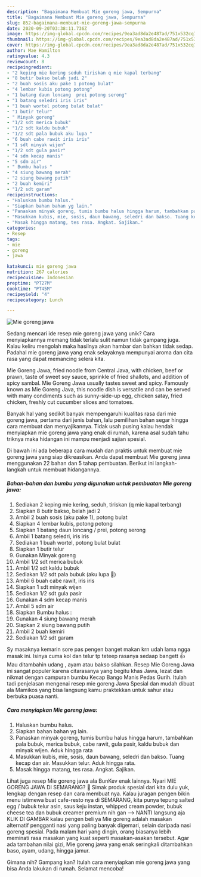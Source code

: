 ```yaml
---
description: "Bagaimana Membuat Mie goreng jawa, Sempurna"
title: "Bagaimana Membuat Mie goreng jawa, Sempurna"
slug: 852-bagaimana-membuat-mie-goreng-jawa-sempurna
date: 2020-09-20T03:38:11.736Z
image: https://img-global.cpcdn.com/recipes/9ea3ad8da2e487ad/751x532cq70/mie-goreng-jawa-foto-resep-utama.jpg
thumbnail: https://img-global.cpcdn.com/recipes/9ea3ad8da2e487ad/751x532cq70/mie-goreng-jawa-foto-resep-utama.jpg
cover: https://img-global.cpcdn.com/recipes/9ea3ad8da2e487ad/751x532cq70/mie-goreng-jawa-foto-resep-utama.jpg
author: Mae Hamilton
ratingvalue: 4.3
reviewcount: 8
recipeingredient:
- "2 keping mie kering seduh tiriskan q mie kapal terbang"
- "8 butir bakso belah jadi 2"
- "2 buah sosis aku pake 1 potong bulat"
- "4 lembar kubis potong potong"
- "1 batang daun loncang  prei potong serong"
- "1 batang seledri iris iris"
- "1 buah wortel potong bulat bulat"
- "1 butir telur"
- " Minyak goreng"
- "1/2 sdt merica bubuk"
- "1/2 sdt kaldu bubuk"
- "1/2 sdt pala bubuk aku lupa "
- "6 buah cabe rawit iris iris"
- "1 sdt minyak wijen"
- "1/2 sdt gula pasir"
- "4 sdm kecap manis"
- "5 sdm air"
- " Bumbu halus "
- "4 siung bawang merah"
- "2 siung bawang putih"
- "2 buah kemiri"
- "1/2 sdt garam"
recipeinstructions:
- "Haluskan bumbu halus."
- "Siapkan bahan bahan yg lain."
- "Panaskan minyak goreng, tumis bumbu halus hingga harum, tambahkan pala bubuk, merica bubuk, cabe rawit, gula pasir, kaldu bubuk dan minyak wijen. Aduk hingga rata"
- "Masukkan kubis, mie, sosis, daun bawang, seledri dan bakso. Tuang kecap dan air. Masukkan telur. Aduk hingga rata."
- "Masak hingga matang, tes rasa. Angkat. Sajikan."
categories:
- Resep
tags:
- mie
- goreng
- jawa

katakunci: mie goreng jawa 
nutrition: 267 calories
recipecuisine: Indonesian
preptime: "PT27M"
cooktime: "PT45M"
recipeyield: "4"
recipecategory: Lunch

---
```



![Mie goreng jawa](https://img-global.cpcdn.com/recipes/9ea3ad8da2e487ad/751x532cq70/mie-goreng-jawa-foto-resep-utama.jpg)

Sedang mencari ide resep mie goreng jawa yang unik? Cara menyiapkannya memang tidak terlalu sulit namun tidak gampang juga. Kalau keliru mengolah maka hasilnya akan hambar dan bahkan tidak sedap. Padahal mie goreng jawa yang enak selayaknya mempunyai aroma dan cita rasa yang dapat memancing selera kita.

Mie Goreng Jawa, fried noodle from Central Java, with chicken, beef or prawn, taste of sweet soy sauce, sprinkle of fried shallots, and addition of spicy sambal. Mie Goreng Jawa usually tastes sweet and spicy. Famously known as Mie Goreng Java, this noodle dish is versatile and can be served with many condiments such as sunny-side-up egg, chicken satay, fried chicken, freshly cut cucumber slices and tomatoes.

Banyak hal yang sedikit banyak mempengaruhi kualitas rasa dari mie goreng jawa, pertama dari jenis bahan, lalu pemilihan bahan segar hingga cara membuat dan menyajikannya. Tidak usah pusing kalau hendak menyiapkan mie goreng jawa yang enak di rumah, karena asal sudah tahu triknya maka hidangan ini mampu menjadi sajian spesial.


Di bawah ini ada beberapa cara mudah dan praktis untuk membuat mie goreng jawa yang siap dikreasikan. Anda dapat membuat Mie goreng jawa menggunakan 22 bahan dan 5 tahap pembuatan. Berikut ini langkah-langkah untuk membuat hidangannya.

<!--inarticleads1-->

##### Bahan-bahan dan bumbu yang digunakan untuk pembuatan Mie goreng jawa:

1. Sediakan 2 keping mie kering, seduh, tiriskan (q mie kapal terbang)
1. Siapkan 8 butir bakso, belah jadi 2
1. Ambil 2 buah sosis (aku pake 1), potong bulat
1. Siapkan 4 lembar kubis, potong potong
1. Siapkan 1 batang daun loncang / prei, potong serong
1. Ambil 1 batang seledri, iris iris
1. Sediakan 1 buah wortel, potong bulat bulat
1. Siapkan 1 butir telur
1. Gunakan  Minyak goreng
1. Ambil 1/2 sdt merica bubuk
1. Ambil 1/2 sdt kaldu bubuk
1. Sediakan 1/2 sdt pala bubuk (aku lupa 🤭)
1. Ambil 6 buah cabe rawit, iris iris
1. Siapkan 1 sdt minyak wijen
1. Sediakan 1/2 sdt gula pasir
1. Gunakan 4 sdm kecap manis
1. Ambil 5 sdm air
1. Siapkan  Bumbu halus :
1. Gunakan 4 siung bawang merah
1. Siapkan 2 siung bawang putih
1. Ambil 2 buah kemiri
1. Sediakan 1/2 sdt garam


Sy masaknya kemarin sore pas pengen banget makan krn udah lama ngga masak ini. Isinya cuma kol dan telur tp teteep rasanya sedaap bangett 👍 Mau ditambahin udang , ayam atau bakso silahkan. Resep Mie Goreng Jawa ini sangat populer karena citarasanya yang begitu khas Jawa, lezat dan nikmat dengan campuran bumbu Kecap Bango Manis Pedas Gurih. Itulah tadi penjelasan mengenai resep mie goreng Jawa Spesial dan mudah dibuat ala Mamikos yang bisa langsung kamu praktekkan untuk sahur atau berbuka puasa nanti. 

<!--inarticleads2-->

##### Cara menyiapkan Mie goreng jawa:

1. Haluskan bumbu halus.
1. Siapkan bahan bahan yg lain.
1. Panaskan minyak goreng, tumis bumbu halus hingga harum, tambahkan pala bubuk, merica bubuk, cabe rawit, gula pasir, kaldu bubuk dan minyak wijen. Aduk hingga rata
1. Masukkan kubis, mie, sosis, daun bawang, seledri dan bakso. Tuang kecap dan air. Masukkan telur. Aduk hingga rata.
1. Masak hingga matang, tes rasa. Angkat. Sajikan.


Lihat juga resep Mie goreng jawa ala BunKev enak lainnya. Nyari MIE GORENG JAWA DI SEMARANG? 🙂 Simak produk spesial dari kita dulu yuk, lengkap dengan resep dan cara membuat nya. Kalau juragan pengen bikin menu istimewa buat cafe-resto nya di SEMARANG, kita punya tepung salted egg / bubuk telur asin, saus keju instan, whipped cream powder, bubuk cheese tea dan bubuk creamer premium nih gan --&gt; NANTI langsung aja KLIK DI GAMBAR kalau pengen beli ya Mie goreng adalah masakan alternatif pengganti nasi yang paling banyak digemari, selain daripada nasi goreng spesial. Pada malam hari yang dingin, orang biasanya lebih meminati rasa masakan yang kuat seperti masakan-asakan tersebut. Agar ada tambahan nilai gizi, Mie goreng jawa yang enak seringkali ditambahkan baso, ayam, udang, hingga jamur. 

Gimana nih? Gampang kan? Itulah cara menyiapkan mie goreng jawa yang bisa Anda lakukan di rumah. Selamat mencoba!
